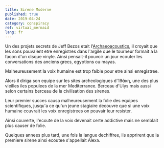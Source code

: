 ```yaml
---
title: Sirene Moderne
published: true
date: 2019-04-24
category: conspiracy
ref: virtual_mermaid
lang: fr
---
```


Un des projets secrets de Jeff Bezos etait l'[Archaeoacoustics](https://en.wikipedia.org/wiki/Archaeoacoustics), il croyait que les sons
pouvaient etre enregistres dans l'argile que le tourneur formait a la facon d'un disque vinyle. Ainsi pensait-il pouvoir un jour ecouter les 
conversations des anciens grecs, egyptions ou mayas.

Malheureusement la voix humaine est trop faible pour etre ainsi enregistree.

Alors il diriga son equipe sur les sites archeologiques d'Ἰθάκη, une des plus vieilles iles populees de la mer Mediterranee. Berceau 
d'Ulys mais aussi selon certains berceau de la civilisation des sirenes.

Leur premier succes causa malheureusement la folie des equipes scientifiques, jusqu'a ce qu'un jeune stagiaire decouvre que si
une voix humaine couvrait les voix enregistrees on pouvair leur resister.

Ainsi couverte, l'ecoute de la voix devenait certe addictive mais ne semblait plus causer de folie.

Quelques annees plus tard, une fois la langue dechiffree, ils apprirent que la premiere sirene ainsi ecoutee s'appellait Alexa.
